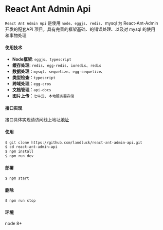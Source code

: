 # React Ant Admin Api

`React Ant Admin Api` 是使用 `node`、`eggjs`、`redis`、mysql 为 React-Ant-Admin 开发的配套API 项目，具有完善的框架基础、的错误处理、以及对 mysql 的使用和事物处理

#### 使用技术

- **Node框架**: `eggjs`、`typescript`
- **缓存处理**: `redis`、`egg-redis`、`ioredis`、`redis`
- **数据处理**：`mysql`、`sequelize`、`egg-sequelize`、
- **类型检查**：`typescript`
- **跨域处理**：`egg-cros`
- **文档管理**：`api-docs`
- **图片上传**：`七牛云`、`本地服务器存储`

#### 接口实现

接口具体实现请访问线上地址[地址](https://www.landluck.com.cn/react-ant-admin-api/public/index.html)

#### 使用

```bash
$ git clone https://github.com/landluck/react-ant-admin-api.git
$ cd react-ant-admin-api
$ npm install
$ npm run dev
```

#### 部署

```bash
$ npm start
```

#### 删除

```bash
$ npm run stop
```

#### 环境
node 8+


